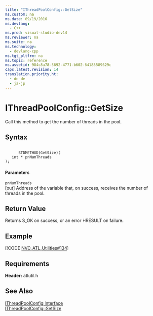 ```yaml
---
title: "IThreadPoolConfig::GetSize"
ms.custom: na
ms.date: 09/19/2016
ms.devlang: 
  - C++
ms.prod: visual-studio-dev14
ms.reviewer: na
ms.suite: na
ms.technology: 
  - devlang-cpp
ms.tgt_pltfrm: na
ms.topic: reference
ms.assetid: 984c8a78-5692-4771-b602-64185589629c
caps.latest.revision: 14
translation.priority.ht: 
  - de-de
  - ja-jp
---
```

# IThreadPoolConfig::GetSize
Call this method to get the number of threads in the pool.  
  
## Syntax  
  
```  
  
      STDMETHOD(GetSize)(  
   int * pnNumThreads   
);  
```  
  
#### Parameters  
 `pnNumThreads`  
 [out] Address of the variable that, on success, receives the number of threads in the pool.  
  
## Return Value  
 Returns S_OK on success, or an error HRESULT on failure.  
  
## Example  
 [!CODE [NVC_ATL_Utilities#134](../CodeSnippet/VS_Snippets_Cpp/NVC_ATL_Utilities#134)]  
  
## Requirements  
 **Header:** atlutil.h  
  
## See Also  
 [IThreadPoolConfig Interface](../vs140/IThreadPoolConfig-Interface.md)   
 [IThreadPoolConfig::SetSize](../vs140/IThreadPoolConfig--SetSize.md)